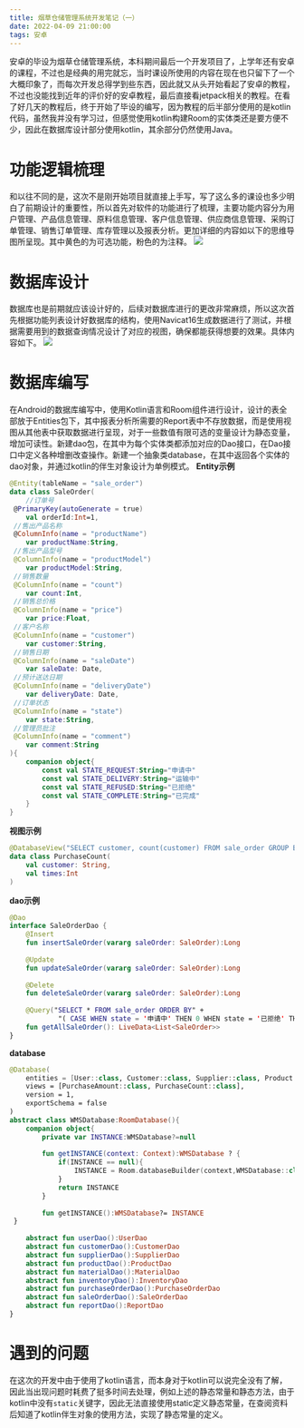 ```yaml
---
title: 烟草仓储管理系统开发笔记（一）
date: 2022-04-09 21:00:00
tags: 安卓
---
```

安卓的毕设为烟草仓储管理系统，本科期间最后一个开发项目了，上学年还有安卓的课程，不过也是经典的用完就忘，当时课设所使用的内容在现在也只留下了一个大概印象了，而每次开发总得学到些东西，因此就又从头开始看起了安卓的教程，不过也没能找到近年的评价好的安卓教程，最后直接看jetpack相关的教程。在看了好几天的教程后，终于开始了毕设的编写，因为教程的后半部分使用的是kotlin代码，虽然我并没有学习过，但感觉使用kotlin构建Room的实体类还是要方便不少，因此在数据库设计部分使用kotlin，其余部分仍然使用Java。
# 功能逻辑梳理
和以往不同的是，这次不是刚开始项目就直接上手写，写了这么多的课设也多少明白了前期设计的重要性，所以首先对软件的功能进行了梳理，主要功能内容分为用户管理、产品信息管理、原料信息管理、客户信息管理、供应商信息管理、采购订单管理、销售订单管理、库存管理以及报表分析。更加详细的内容如以下的思维导图所呈现。其中黄色的为可选功能，粉色的为注释。
![](https://images.starnight.top/img/20220411205905.png)

# 数据库设计
数据库也是前期就应该设计好的，后续对数据库进行的更改非常麻烦，所以这次首先根据功能列表设计好数据库的结构，使用Navicat16生成数据进行了测试，并根据需要用到的数据查询情况设计了对应的视图，确保都能获得想要的效果。具体内容如下。
![](https://images.starnight.top/img/20220411210918.png)
# 数据库编写
在Android的数据库编写中，使用Kotlin语言和Room组件进行设计，设计的表全部放于Entities包下，其中报表分析所需要的Report表中不存放数据，而是使用视图从其他表中获取数据进行呈现，对于一些数值有限可选的变量设计为静态变量，增加可读性。新建dao包，在其中为每个实体类都添加对应的Dao接口，在Dao接口中定义各种增删改查操作。新建一个抽象类database，在其中返回各个实体的dao对象，并通过kotlin的伴生对象设计为单例模式。
**Entity示例**
```kotlin
@Entity(tableName = "sale_order")  
data class SaleOrder(  
    //订单号  
 @PrimaryKey(autoGenerate = true)  
    val orderId:Int=1,  
 //售出产品名称  
 @ColumnInfo(name = "productName")  
    var productName:String,  
 //售出产品型号  
 @ColumnInfo(name = "productModel")  
    var productModel:String,  
 //销售数量  
 @ColumnInfo(name = "count")  
    var count:Int,  
 //销售总价格  
 @ColumnInfo(name = "price")  
    var price:Float,  
 //客户名称  
 @ColumnInfo(name = "customer")  
    var customer:String,  
 //销售日期  
 @ColumnInfo(name = "saleDate")  
    var saleDate: Date,  
 //预计送达日期  
 @ColumnInfo(name = "deliveryDate")  
    var deliveryDate: Date,  
 //订单状态  
 @ColumnInfo(name = "state")  
    var state:String,  
 //管理员批注  
 @ColumnInfo(name = "comment")  
    var comment:String  
){  
    companion object{  
        const val STATE_REQUEST:String="申请中"  
		const val STATE_DELIVERY:String="运输中"  
		const val STATE_REFUSED:String="已拒绝"  
		const val STATE_COMPLETE:String="已完成"  
	}  
}
```
**视图示例**
```kotlin
@DatabaseView("SELECT customer, count(customer) FROM sale_order GROUP BY customer ORDER BY count(customer) DESC")  
data class PurchaseCount(  
    val customer: String,  
	val times:Int  
)
```
**dao示例**
```kotlin
@Dao  
interface SaleOrderDao {  
    @Insert  
	fun insertSaleOrder(vararg saleOrder: SaleOrder):Long  
  
    @Update  
	fun updateSaleOrder(vararg saleOrder: SaleOrder):Long  
  
    @Delete  
	fun deleteSaleOrder(vararg saleOrder: SaleOrder):Long  
  
    @Query("SELECT * FROM sale_order ORDER BY" +  
            "( CASE WHEN state = '申请中' THEN 0 WHEN state = '已拒绝' THEN 1 WHEN state = '运输中' THEN 2 ELSE 3 END )")  
    fun getAllSaleOrder(): LiveData<List<SaleOrder>>  
}
```
**database**
```kotlin
@Database(  
    entities = [User::class, Customer::class, Supplier::class, Product::class, Material::class, Inventory::class, PurchaseOrder::class, SaleOrder::class],  
	views = [PurchaseAmount::class, PurchaseCount::class],  
	version = 1,  
	exportSchema = false  
)  
abstract class WMSDatabase:RoomDatabase(){    
    companion object{  
        private var INSTANCE:WMSDatabase?=null  
  
		fun getINSTANCE(context: Context):WMSDatabase ? {  
            if(INSTANCE == null){  
                INSTANCE = Room.databaseBuilder(context,WMSDatabase::class.java,"tobacco_database.db").allowMainThreadQueries().build()  
            }  
            return INSTANCE  
		}  
  
        fun getINSTANCE():WMSDatabase?= INSTANCE  
 }  
      
    abstract fun userDao():UserDao  
    abstract fun customerDao():CustomerDao  
    abstract fun supplierDao():SupplierDao  
    abstract fun productDao():ProductDao  
    abstract fun materialDao():MaterialDao  
    abstract fun inventoryDao():InventoryDao  
    abstract fun purchaseOrderDao():PurchaseOrderDao  
    abstract fun saleOrderDao():SaleOrderDao  
    abstract fun reportDao():ReportDao  
}
```

# 遇到的问题
在这次的开发中由于使用了kotlin语言，而本身对于kotlin可以说完全没有了解，因此当出现问题时耗费了挺多时间去处理，例如上述的静态常量和静态方法，由于kotlin中没有`static`关键字，因此无法直接使用static定义静态常量，在查阅资料后知道了kotlin伴生对象的使用方法，实现了静态常量的定义。